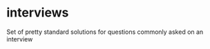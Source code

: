 interviews
==========

Set of pretty standard solutions for questions commonly asked on an interview
